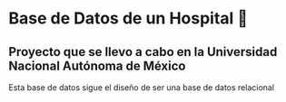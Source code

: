 # Base de Datos de un Hospital :hospital:

## Proyecto que se llevo a cabo en la Universidad Nacional Autónoma de México

Esta base de datos sigue el diseño de ser una base de datos relacional 
